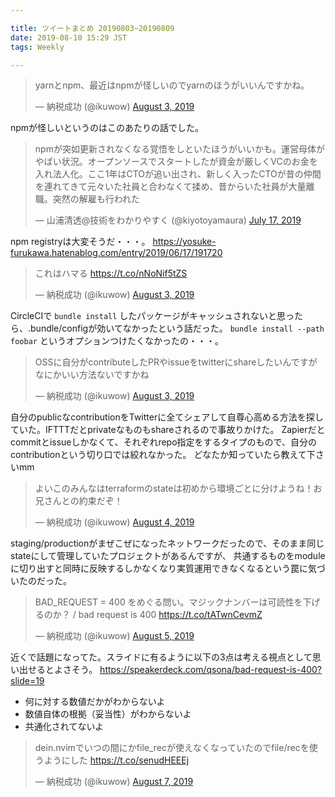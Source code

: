 ```yaml
---

title: ツイートまとめ 20190803~20190809
date: 2019-08-10 15:29 JST
tags: Weekly

---
```


<blockquote class="twitter-tweet"><p lang="ja" dir="ltr">yarnとnpm、最近はnpmが怪しいのでyarnのほうがいいんですかね。</p>&mdash; 納税成功 (@ikuwow) <a href="https://twitter.com/ikuwow/status/1157467503192182784?ref_src=twsrc%5Etfw">August 3, 2019</a></blockquote>

npmが怪しいというのはこのあたりの話でした。

<blockquote class="twitter-tweet"><p lang="ja" dir="ltr">npmが突如更新されなくなる覚悟をしといたほうがいいかも。運営母体がやばい状況。オープンソースでスタートしたが資金が厳しくVCのお金を入れ法人化。ここ1年はCTOが追い出され、新しく入ったCTOが昔の仲間を連れてきて元々いた社員と合わなくて揉め、昔からいた社員が大量離職。突然の解雇も行われた</p>&mdash; 山浦清透@技術をわかりやすく (@kiyotoyamaura) <a href="https://twitter.com/kiyotoyamaura/status/1151297024177901569?ref_src=twsrc%5Etfw">July 17, 2019</a></blockquote>

npm registryは大変そうだ・・・。
https://yosuke-furukawa.hatenablog.com/entry/2019/06/17/191720

<blockquote class="twitter-tweet"><p lang="ja" dir="ltr">これはハマる <a href="https://t.co/nNoNif5tZS">https://t.co/nNoNif5tZS</a></p>&mdash; 納税成功 (@ikuwow) <a href="https://twitter.com/ikuwow/status/1157479638295183360?ref_src=twsrc%5Etfw">August 3, 2019</a></blockquote>

CircleCIで `bundle install` したパッケージがキャッシュされないと思ったら、.bundle/configが効いてなかったという話だった。
`bundle install --path foobar` というオプションつけたくなかったの・・・。

<blockquote class="twitter-tweet"><p lang="ja" dir="ltr">OSSに自分がcontributeしたPRやissueをtwitterにshareしたいんですがなにかいい方法ないですかね</p>&mdash; 納税成功 (@ikuwow) <a href="https://twitter.com/ikuwow/status/1157506754009108481?ref_src=twsrc%5Etfw">August 3, 2019</a></blockquote>

自分のpublicなcontributionをTwitterに全てシェアして自尊心高める方法を探していた。IFTTTだとprivateなものもshareされるので事故りかけた。
Zapierだとcommitとissueしかなくて、それぞれrepo指定をするタイプのもので、自分のcontributionという切り口では絞れなかった。
どなたか知っていたら教えて下さいmm

<blockquote class="twitter-tweet"><p lang="ja" dir="ltr">よいこのみんなはterraformのstateは初めから環境ごとに分けようね！お兄さんとの約束だぞ！</p>&mdash; 納税成功 (@ikuwow) <a href="https://twitter.com/ikuwow/status/1157852835591024640?ref_src=twsrc%5Etfw">August 4, 2019</a></blockquote>

staging/productionがまぜこぜになったネットワークだったので、そのまま同じstateにして管理していたプロジェクトがあるんですが、
共通するものをmoduleに切り出すと同時に反映するしかなくなり実質運用できなくなるという罠に気づいたのだった。

<blockquote class="twitter-tweet"><p lang="ja" dir="ltr">BAD_REQUEST = 400 をめぐる問い。マジックナンバーは可読性を下げるのか？ / bad request is 400 <a href="https://t.co/tATwnCevmZ">https://t.co/tATwnCevmZ</a></p>&mdash; 納税成功 (@ikuwow) <a href="https://twitter.com/ikuwow/status/1158329210881994753?ref_src=twsrc%5Etfw">August 5, 2019</a></blockquote>

近くで話題になってた。スライドに有るように以下の3点は考える視点として思い出せるとよさそう。
https://speakerdeck.com/qsona/bad-request-is-400?slide=19

* 何に対する数値だかがわからないよ
* 数値自体の根拠（妥当性）がわからないよ
* 共通化されてないよ

<blockquote class="twitter-tweet"><p lang="ja" dir="ltr">dein.nvimでいつの間にかfile_recが使えなくなっていたのでfile/recを使うようにした <a href="https://t.co/senudHEEEj">https://t.co/senudHEEEj</a></p>&mdash; 納税成功 (@ikuwow) <a href="https://twitter.com/ikuwow/status/1158982807697235968?ref_src=twsrc%5Etfw">August 7, 2019</a></blockquote>
